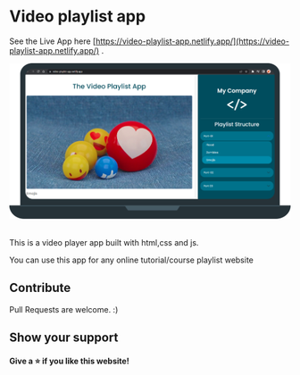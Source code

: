 # Video playlist app

See the Live App here [https://video-playlist-app.netlify.app/](https://video-playlist-app.netlify.app/) .
<br />

<div align="center">
  <img alt="Demo" src="/images/Demo.png" />
</div>
<br/>

This is a video player app built with html,css and js.

You can use this app for any online tutorial/course playlist website

## Contribute

Pull Requests are welcome. :)

## Show your support

#### Give a ⭐ if you like this website!